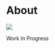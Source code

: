 # About

![](https://github.com/HydroProtocol/nights-watch/workflows/Go/badge.svg)

Work In Progress
